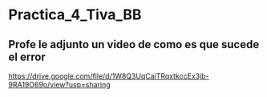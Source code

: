 # Practica_4_Tiva_BB
## Profe le adjunto un video de como es que sucede el error
https://drive.google.com/file/d/1W8Q3UqCaiTRqxtkccEx3jb-9RA19O69o/view?usp=sharing
